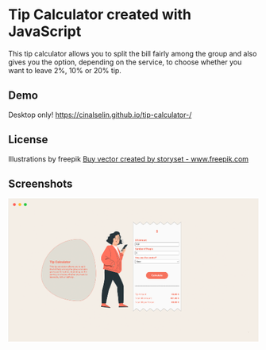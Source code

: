 # Tip Calculator created with JavaScript

This tip calculator allows you to split the bill fairly among the group and also gives you the option, depending on the service, to choose whether you want to leave 2%, 10% or 20% tip.

## Demo

Desktop only!
https://cinalselin.github.io/tip-calculator-/

## License

Illustrations by freepik
<a href='https://www.freepik.com/vectors/buy'>Buy vector created by storyset - www.freepik.com</a>

## Screenshots

![App Screenshot](assets/screenshots/carbon_Template_tip-calculator.png)
